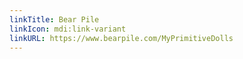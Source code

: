 ```yaml
---
linkTitle: Bear Pile
linkIcon: mdi:link-variant
linkURL: https://www.bearpile.com/MyPrimitiveDolls
---
```

